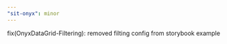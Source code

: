 ```yaml
---
"sit-onyx": minor
---
```


fix(OnyxDataGrid-Filtering): removed filting config from storybook example
